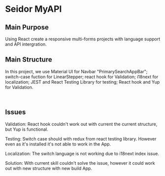 

# Seidor MyAPI

## Main Purpose
Using React create a responsive multi-forms projects with language support and API intergration.

## Main Structure
In this project, we use Material UI for Navbar "PrimarySearchAppBar"; switch-case fuction for LinearStepper; react hook for Validation; i18next for localization; JEST and React Testing Library for testing; React hook and Yup for Validation.

<img src='/image001.PNG' alt=''/>
<img src='/image002.PNG' alt=''/>
<img src='/image003.PNG' alt=''/>

## Issues
Validation: React hook couldn't work out with current the current structure, but Yup is functional. 

Testing: Switch case should with redux from react testing library. However even as it's installed it's not able to work in the App.

Localization: The switch language is not working due to i18next index issue.

Solution: With current skill couldn't solve the issue, however it could work out with new structure with new build App.